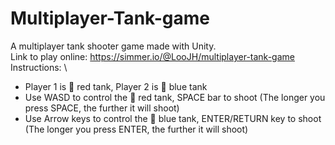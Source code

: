 # Multiplayer-Tank-game
A multiplayer tank shooter game made with Unity. \
Link to play online: https://simmer.io/@LooJH/multiplayer-tank-game \
Instructions: \
- Player 1 is 🔴 red tank, Player 2 is 🔵 blue tank
- Use WASD to control the 🔴 red tank, SPACE bar to shoot (The longer you press SPACE, the further it will shoot) 
- Use Arrow keys to control the 🔵 blue tank, ENTER/RETURN key to shoot (The longer you press ENTER, the further it will shoot)

